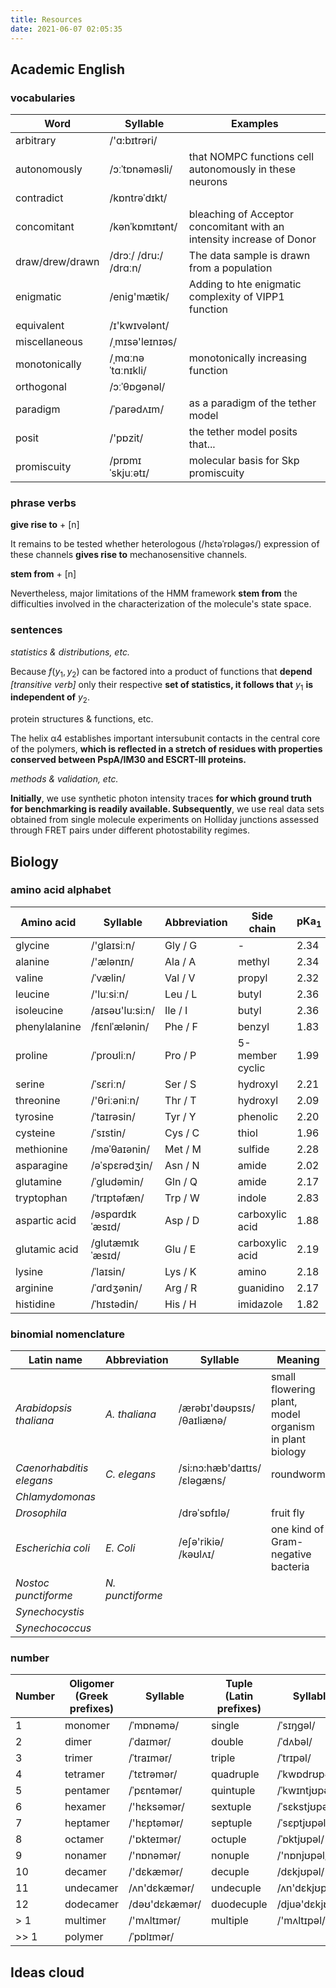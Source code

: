 ```yaml
---
title: Resources
date: 2021-06-07 02:05:35
---
```


## Academic English

### vocabularies

| Word            | Syllable              | Examples                                                              |
| ---             | ---                   | ---                                                                   |
| arbitrary       | /'ɑ:bɪtrəri/          |                                                                       |
| autonomously    | /ɔːˈtɒnəməsli/        | that NOMPC functions cell autonomously in these neurons               |
| contradict      | /kɒntrəˈdɪkt/         |                                                                       |
| concomitant     | /kənˈkɒmɪtənt/        | bleaching of Acceptor concomitant with an intensity increase of Donor |
| draw/drew/drawn | /drɔː/ /dru:/ /drɑːn/ | The data sample is drawn from a population                            |
| enigmatic       | /enig'mætik/          | Adding to hte enigmatic complexity of VIPP1 function                  |
| equivalent      | /ɪ'kwɪvələnt/         |                                                                       |
| miscellaneous   | /ˌmɪsə'leɪnɪəs/       |                                                                       |
| monotonically   | /ˌmɑːnəˈtɑːnɪkli/     | monotonically increasing function                                     |
| orthogonal      | /ɔːˈθɒɡənəl/          |                                                                       |
| paradigm        | /ˈparədʌɪm/           | as a paradigm of the tether model                                     |
| posit           | /'pɒzit/              | the tether model posits that...                                       |
| promiscuity     | /prɒmɪˈskjuːətɪ/      | molecular basis for Skp promiscuity                                   |

### phrase verbs

**give rise to** + [n]

It remains to be tested whether heterologous (/hɛtəˈrɒləɡəs/) expression of these channels **gives rise to** mechanosensitive channels.

**stem from** + [n]

Nevertheless, major limitations of the HMM framework **stem from** the difficulties involved in the characterization of the molecule's state space.

### sentences

*statistics & distributions, etc.*

Because $f(y_{1},y_{2})$ can be factored into a product of functions that **depend** *[transitive verb]* only their respective **set of statistics, it follows that** $y_{1}$ **is independent of** $y_{2}$.

protein structures & functions, etc.

The helix α4 establishes important intersubunit contacts in the central core of the polymers, **which is reflected in a stretch of residues with properties conserved between PspA/IM30 and ESCRT-III proteins.**

*methods & validation, etc.*

**Initially**, we use synthetic photon intensity traces **for which ground truth for benchmarking is readily available. Subsequently**, we use real data sets obtained from single molecule experiments on Holliday junctions assessed through FRET pairs under different photostability regimes.

## Biology

### amino acid alphabet

| Amino acid    | Syllable        | Abbreviation | Side chain      | pKa<sub>1</sub> | pKa<sub>2</sub> | pKa<sub>3</sub> | pI    |
| ---           | ---             | ---          | ---             | ---             | ---             | ---             | ---   |
| glycine       | /'glaɪsiːn/     | Gly / G      | -               | 2.34            | 9.60            | -               | 5.97  |
| alanine       | /'ælənɪn/       | Ala / A      | methyl          | 2.34            | 9.69            | -               | 6.00  |
| valine        | /ˈvælin/        | Val / V      | propyl          | 2.32            | 9.62            | -               | 5.96  |
| leucine       | /'luːsiːn/      | Leu / L      | butyl           | 2.36            | 9.60            | -               | 5.98  |
| isoleucine    | /aɪsəʊ'lu:si:n/ | Ile / I      | butyl           | 2.36            | 9.60            | -               | 6.02  |
| phenylalanine | /fɛnlˈælənin/   | Phe / F      | benzyl          | 1.83            | 9.13            | -               | 5.48  |
| proline       | /ˈproʊliːn/     | Pro / P      | 5-member cyclic | 1.99            | 10.60           | -               | 6.30  |
| serine        | /ˈsɛriːn/       | Ser / S      | hydroxyl        | 2.21            | 9.15            | -               | 5.68  |
| threonine     | /'θriːəniːn/    | Thr / T      | hydroxyl        | 2.09            | 9.10            | -               | 5.60  |
| tyrosine      | /ˈtaɪrəsin/     | Tyr / Y      | phenolic        | 2.20            | 9.11            | -               | 5.66  |
| cysteine      | /ˈsɪstin/       | Cys / C      | thiol           | 1.96            | 8.18            | -               | 5.07  |
| methionine    | /məˈθaɪənin/    | Met / M      | sulfide         | 2.28            | 9.21            | -               | 5.74  |
| asparagine    | /əˈspɛrədʒin/   | Asn / N      | amide           | 2.02            | 8.80            | -               | 5.41  |
| glutamine     | /ˈɡludəmin/     | Gln / Q      | amide           | 2.17            | 9.13            | -               | 5.65  |
| tryptophan    | /ˈtrɪptəfæn/    | Trp / W      | indole          | 2.83            | 9.39            | -               | 5.89  |
| aspartic acid | /əspɑrdɪkˈæsɪd/ | Asp / D      | carboxylic acid | 1.88            | 9.60            | 3.65            | 2.77  |
| glutamic acid | /ɡlutæmɪkˈæsɪd/ | Glu / E      | carboxylic acid | 2.19            | 9.67            | 4.25            | 3.22  |
| lysine        | /ˈlaɪsin/       | Lys / K      | amino           | 2.18            | 8.95            | 10.53           | 9.74  |
| arginine      | /ˈɑrdʒənin/     | Arg / R      | guanidino       | 2.17            | 9.04            | 12.48           | 10.76 |
| histidine     | /ˈhɪstədin/     | His / H      | imidazole       | 1.82            | 9.17            | 6.00            | 7.59  |

### binomial nomenclature

| Latin name               | Abbreviation     | Syllable                     | Meaning                                                |
| ---                      | ---              | ---                          | ---                                                    |
| *Arabidopsis thaliana*   | *A. thaliana*    | /ærəbɪ'dəʊpsɪs/ /θaɪliænə/   | small flowering plant, model organism in plant biology |
| *Caenorhabditis elegans* | *C. elegans*     | /si:nɔ:hæb'daɪtɪs/ /ɛləɡæns/ | roundworm                                              |
| *Chlamydomonas*          |                  |                              |
| *Drosophila*             |                  | /drəˈsɒfɪlə/                 | fruit fly                                              |
| *Escherichia coli*       | *E. Coli*        | /eʃә'rikiә/ /kəʊlʌɪ/         | one kind of Gram-negative bacteria                     |
| *Nostoc punctiforme*     | *N. punctiforme* |                              |
| *Synechocystis*          |                  |                              |
| *Synechococcus*          |                  |                              |

### number

| Number | Oligomer (Greek prefixes) | Syllable      | Tuple (Latin prefixes) | Syllable        |
| ---    | ---                       | ---           | ---                    | ---             |
| 1      | monomer                   | /ˈmɒnəmə/     | single                 | /ˈsɪŋɡəl/       |
| 2      | dimer                     | /ˈdaɪmər/     | double                 | /ˈdʌbəl/        |
| 3      | trimer                    | /ˈtraɪmər/    | triple                 | /ˈtrɪpəl/       |
| 4      | tetramer                  | /ˈtɛtrəmər/   | quadruple              | /ˈkwɒdrʊpəl/    |
| 5      | pentamer                  | /ˈpɛntəmər/   | quintuple              | /ˈkwɪntjʊpəl/   |
| 6      | hexamer                   | /'hɛksəmər/   | sextuple               | /ˈsɛkstjʊpəl/   |
| 7      | heptamer                  | /'hɛptəmər/   | septuple               | /ˈsɛptjʊpəl/    |
| 8      | octamer                   | /'ɒkteɪmər/   | octuple                | /ˈɒktjʊpəl/     |
| 9      | nonamer                   | /'nɒnəmər/    | nonuple                | /'nɒnjʊpəl/     |
| 10     | decamer                   | /'dɛkæmər/    | decuple                | /dɛkjʊpəl/      |
| 11     | undecamer                 | /ʌn'dɛkæmər/  | undecuple              | /ʌn'dɛkjʊpəl/   |
| 12     | dodecamer                 | /dəʊ'dɛkæmər/ | duodecuple             | /djuə'dɛkjʊpəl/ |
| > 1    | multimer                  | /'mʌltɪmər/   | multiple               | /'mʌltɪpəl/     |
| >> 1   | polymer                   | /ˈpɒlɪmər/    |                        |                 |

## Ideas cloud

<div id='wordcloud'></div>
<script>
var entries = [
		{
				label: 'VIPP1',
				url: 'mindmap/VIPP1',
				target: '_top'
		},
		{
				label: 'NompC',
				url: 'mindmap/NompC',
				target: '_top'
		},
		{
				label: 'force curves',
				url: 'mindmap/force_curves',
				target: '_top'
		},
		{
				label: 'force-optical microscopy',
				url: 'mindmap/force-optical_microscopy',
				target: '_top'
		},
		{
                label: 'feedback loop & response',
				url: 'mindmap/feedback',
				target: '_top'
		},
];
</script>
<script src='./script/jquery.min.js'></script>
<script src='./script/jquery.svg3dtagcloud.min.js'></script>
<script src='./script/wordcloud.js'></script>
